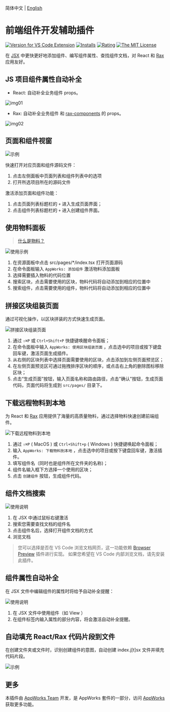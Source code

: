 简体中文 | [English](https://github.com/appworks-lab/pack/blob/master/extensions/material-helper/README.md)

# 前端组件开发辅助插件

[![Version for VS Code Extension](https://vsmarketplacebadge.apphb.com/version-short/iceworks-team.iceworks-material-helper.svg?logo=visual-studio-code)](https://marketplace.visualstudio.com/items?itemName=iceworks-team.iceworks-material-helper)
[![Installs](https://vsmarketplacebadge.apphb.com/installs-short/iceworks-team.iceworks-material-helper.svg)](https://marketplace.visualstudio.com/items?itemName=iceworks-team.iceworks-material-helper)
[![Rating](https://vsmarketplacebadge.apphb.com/rating-short/iceworks-team.iceworks-material-helper.svg)](https://marketplace.visualstudio.com/items?itemName=iceworks-team.iceworks-material-helper)
[![The MIT License](https://img.shields.io/badge/license-MIT-blue.svg)](http://opensource.org/licenses/MIT)

在 [JSX](https://zh-hans.reactjs.org/docs/introducing-jsx.html) 中更快更好地添加组件、编写组件属性、查找组件文档，对 React 和 [Rax](https://rax.js.org/) 应用友好。

## JS 项目组件属性自动补全

* React: 自动补全业务组件 props。

![img01](https://img.alicdn.com/imgextra/i4/O1CN01VVzQRF1NkVYGN3rrg_!!6000000001608-1-tps-900-513.gif)

* Rax: 自动补全业务组件 和 [rax-components](https://github.com/raxjs/rax-components/) 的 props。

![img02](https://img.alicdn.com/imgextra/i2/O1CN01D6Zb3r1b7wpFzjWyk_!!6000000003419-1-tps-900-513.gif)

## 页面和组件视窗

![示例](https://img.alicdn.com/imgextra/i2/O1CN01Ut9Fzk1fJB09qh8Xk_!!6000000003985-2-tps-2048-1536.png)

快速打开对应页面和组件源码文件：

1. 点击左侧面板中页面列表和组件列表中的选项
2. 打开所选项目所在的源码文件

激活添加页面和组件功能：

1. 点击页面列表标题栏的 `+` 进入生成页面界面；
2. 点击组件列表标题栏的 `+` 进入创建组件界面。

## 使用物料面板

> [什么是物料？](https://ice.work/docs/materials/about)

![使用示例](https://img.alicdn.com/imgextra/i2/O1CN01IMWBdS1qFvyDEQ4eV_!!6000000005467-1-tps-1446-877.gif)

1. 在资源面板中点击 src/pages/*/index.tsx 打开页面源码
2. 在命令面板输入 `AppWorks: 添加组件` 激活物料添加面板
3. 选择需要插入物料的代码位置
4. 搜索区块，点击需要使用的区块，物料代码将自动添加到相应的位置中
5. 搜索组件，点击需要使用的组件，物料代码将自动添加到相应的位置中

## 拼接区块组装页面

通过可视化操作，以区块拼装的方式快速生成页面。

![拼接区块组装页面](https://img.alicdn.com/imgextra/i2/O1CN01ankDUO1EsRsSPIv4h_!!6000000000407-1-tps-1446-877.gif)

1. 通过 `⇧⌘P` 或 `Ctrl+Shift+P` 快捷键唤醒命令面板；
2. 在命令面板中输入 `AppWorks: 使用区块组装页面` ，点击选中的项目或按下键盘回车键，激活页面生成插件。
3. 从右侧的区块列表中选择页面需要使用的区块，点击添加到左侧页面预览区；
4. 在左侧页面预览区可通过拖拽排序区块的顺序，或点击右上角的删除图标移除区块；
5. 点击“生成页面”按钮，输入页面名称和路由路径，点击"确认"按钮，生成页面代码，页面代码将生成到 `src/pages/` 目录下。
## 下载远程物料到本地

为 React 和 [Rax](https://rax.js.org/) 应用提供了海量的高质量物料，通过选择物料快速创建前端组件。

![下载远程物料到本地](https://img.alicdn.com/imgextra/i1/O1CN01FJU1ww1DFgkD8jyjn_!!6000000000187-1-tps-1446-877.gif)

1. 通过 `⇧⌘P` ( MacOS ) 或 `Ctrl+Shift+p` ( Windows ) 快捷键唤起命令面板；
2. 输入 `AppWorks: 下载物料到本地` ，点击选中的项目或按下键盘回车键，激活插件。
3. 填写组件名（同时也是组件所在文件夹的名称)；
4. 组件名输入框下方选择一个使用的区块；
5. 点击 `创建组件` 按钮，生成组件代码。

## 组件文档搜索

![使用说明](https://img.alicdn.com/imgextra/i4/O1CN012XEq3P1wwQPSlxhh5_!!6000000006372-1-tps-1446-877.gif)

1. 在 JSX 中通过鼠标右键激活
2. 搜索您需要查找文档的组件名
3. 点击组件名后，选择打开组件文档的方式
4. 浏览文档

> 您可以选择是否在 VS Code 浏览文档网页，这一功能依赖 [Browser Preview](https://marketplace.visualstudio.com/items?itemName=auchenberg.vscode-browser-preview) 插件进行实现。 如果您希望在 VS Code 内部浏览文档，请先安装此插件。

## 组件属性自动补全

在 JSX 文件中编辑组件的属性时将给予自动补全提醒：

![使用说明](https://user-images.githubusercontent.com/56879942/87399599-2dd25680-c5ea-11ea-9402-5e36ba7b8f98.gif)

1. 在 JSX 文件中使用组件（如 View ）
2. 在组件标签内输入属性的部分内容，将会激活自动补全提醒。

## 自动填充 React/Rax 代码片段到文件

在创建文件夹或文件时，识别创建组件的意图，自动创建 index.j[t]sx 文件并填充代码片段。

![示例](https://img.alicdn.com/imgextra/i4/O1CN01Dv69331TccQVHvwR1_!!6000000002403-1-tps-1446-877.gif)

## 更多

本插件由 [AppWorks Team](https://marketplace.visualstudio.com/publishers/iceworks-team) 开发，是 AppWorks 套件的一部分，访问 [AppWorks](https://marketplace.visualstudio.com/items?itemName=iceworks-team.iceworks) 获取更多功能。
